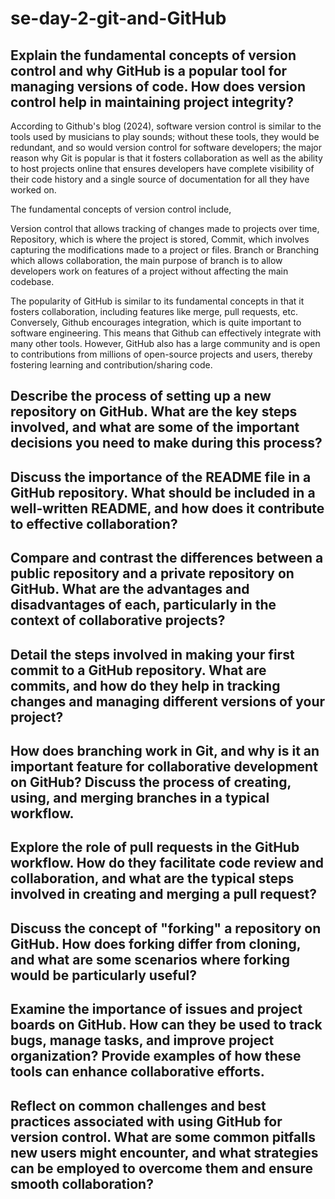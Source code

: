 # se-day-2-git-and-GitHub
## Explain the fundamental concepts of version control and why GitHub is a popular tool for managing versions of code. How does version control help in maintaining project integrity?


According to Github's blog (2024), software version control is similar to the tools used by musicians to play sounds; without these tools, they would be redundant, and so would version control for software developers; the major reason why Git is popular is that it fosters collaboration as well as the ability to host projects online that ensures developers have complete visibility of their code history and a single source of documentation for all they have worked on.

The fundamental concepts of version control include, 

Version control that allows tracking of changes made to projects over time, 
Repository, which is where the project is stored, 
Commit, which involves capturing the modifications made to a project or files.
Branch or Branching which allows collaboration, the main purpose of branch is to allow developers work on features of a project without affecting the main codebase.


The popularity of GitHub is similar to its fundamental concepts in that it fosters collaboration, including features like merge, pull requests, etc. Conversely, Github encourages integration, which is quite important to software engineering. This means that Github can effectively integrate with many other tools. However, GitHub also has a large community and is open to contributions from millions of open-source projects and users, thereby fostering learning and contribution/sharing code.


## Describe the process of setting up a new repository on GitHub. What are the key steps involved, and what are some of the important decisions you need to make during this process?

## Discuss the importance of the README file in a GitHub repository. What should be included in a well-written README, and how does it contribute to effective collaboration?

## Compare and contrast the differences between a public repository and a private repository on GitHub. What are the advantages and disadvantages of each, particularly in the context of collaborative projects?

## Detail the steps involved in making your first commit to a GitHub repository. What are commits, and how do they help in tracking changes and managing different versions of your project?

## How does branching work in Git, and why is it an important feature for collaborative development on GitHub? Discuss the process of creating, using, and merging branches in a typical workflow.

## Explore the role of pull requests in the GitHub workflow. How do they facilitate code review and collaboration, and what are the typical steps involved in creating and merging a pull request?

## Discuss the concept of "forking" a repository on GitHub. How does forking differ from cloning, and what are some scenarios where forking would be particularly useful?

## Examine the importance of issues and project boards on GitHub. How can they be used to track bugs, manage tasks, and improve project organization? Provide examples of how these tools can enhance collaborative efforts.

## Reflect on common challenges and best practices associated with using GitHub for version control. What are some common pitfalls new users might encounter, and what strategies can be employed to overcome them and ensure smooth collaboration?
